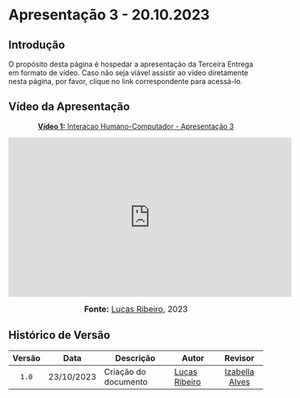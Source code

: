 # Apresentação 3 - 20.10.2023

## Introdução

O propósito desta página é hospedar a apresentação da Terceira Entrega em formato de vídeo. Caso não seja viável assistir ao vídeo diretamente nesta página, por favor, clique no link correspondente para acessá-lo.

## Vídeo da Apresentação

<div align="center">

<p style="text-align: center"><a href="https://youtu.be/YYIZo0he24s" target="blanket"><b>Vídeo 1:</b> Interacao Humano-Computador - Apresentação 3</a></p>

<iframe width="560" height="315" src="https://youtu.be/YYIZo0he24s" title="Apresentação 3" frameborder="0" allow="accelerometer; autoplay; clipboard-write; encrypted-media; gyroscope; picture-in-picture" allowfullscreen></iframe>

<font size="3"><p style="text-align: center"><b>Fonte:</b> <a href="https://github.com/lucassouzs">Lucas Ribeiro</a>, 2023</p></font>
</div>

## Histórico de Versão

|Versão|Data|Descrição|Autor|Revisor|
|:----:|----|---------|-----|:-------:|
|`1.0`|23/10/2023|Criação do documento|[Lucas Ribeiro](https://github.com/lucassouz)|[Izabella Alves](https://github.com/izabellaalves)|
